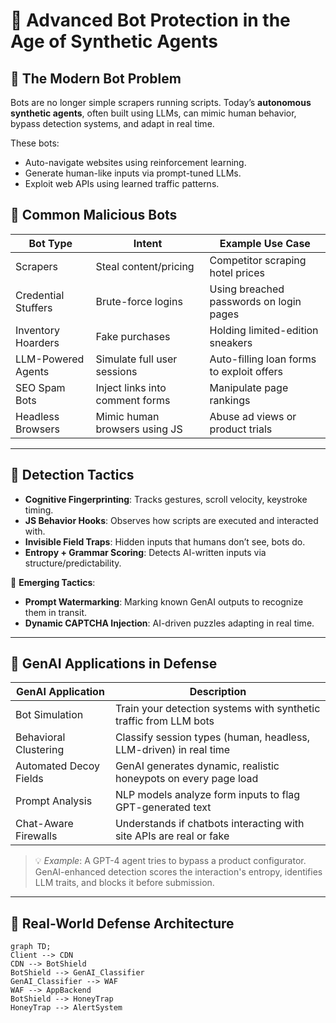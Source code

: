 # 🤖 Advanced Bot Protection in the Age of Synthetic Agents

## 🚨 The Modern Bot Problem

Bots are no longer simple scrapers running scripts. Today’s **autonomous synthetic agents**, often built using LLMs, can mimic human behavior, bypass detection systems, and adapt in real time.

These bots:
- Auto-navigate websites using reinforcement learning.
- Generate human-like inputs via prompt-tuned LLMs.
- Exploit web APIs using learned traffic patterns.

## 👾 Common Malicious Bots

| Bot Type             | Intent                           | Example Use Case                          |
|----------------------|----------------------------------|-------------------------------------------|
| Scrapers             | Steal content/pricing            | Competitor scraping hotel prices          |
| Credential Stuffers  | Brute-force logins               | Using breached passwords on login pages   |
| Inventory Hoarders   | Fake purchases                   | Holding limited-edition sneakers          |
| LLM-Powered Agents   | Simulate full user sessions      | Auto-filling loan forms to exploit offers |
| SEO Spam Bots        | Inject links into comment forms  | Manipulate page rankings                  |
| Headless Browsers    | Mimic human browsers using JS    | Abuse ad views or product trials          |

---

## 🎯 Detection Tactics

- **Cognitive Fingerprinting**: Tracks gestures, scroll velocity, keystroke timing.
- **JS Behavior Hooks**: Observes how scripts are executed and interacted with.
- **Invisible Field Traps**: Hidden inputs that humans don’t see, bots do.
- **Entropy + Grammar Scoring**: Detects AI-written inputs via structure/predictability.

🧪 **Emerging Tactics**:
- **Prompt Watermarking**: Marking known GenAI outputs to recognize them in transit.
- **Dynamic CAPTCHA Injection**: AI-driven puzzles adapting in real time.

---

## 🤖 GenAI Applications in Defense

| GenAI Application      | Description                                                         |
|------------------------|---------------------------------------------------------------------|
| Bot Simulation         | Train your detection systems with synthetic traffic from LLM bots   |
| Behavioral Clustering  | Classify session types (human, headless, LLM-driven) in real time   |
| Automated Decoy Fields | GenAI generates dynamic, realistic honeypots on every page load     |
| Prompt Analysis        | NLP models analyze form inputs to flag GPT-generated text           |
| Chat-Aware Firewalls   | Understands if chatbots interacting with site APIs are real or fake |

> 💡 *Example*: A GPT-4 agent tries to bypass a product configurator. GenAI-enhanced detection scores the interaction's entropy, identifies LLM traits, and blocks it before submission.

---

## 🧱 Real-World Defense Architecture

```mermaid
graph TD;
Client --> CDN
CDN --> BotShield
BotShield --> GenAI_Classifier
GenAI_Classifier --> WAF
WAF --> AppBackend
BotShield --> HoneyTrap
HoneyTrap --> AlertSystem
